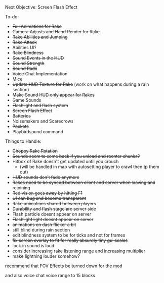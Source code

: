 Next Objective:
Screen Flash Effect

To-do:
- ~~Full Animations for Rake~~
- ~~Camera Adjusts and Hand Render for Rake~~
- ~~Rake Abilities and Jumping~~
- ~~Rake Attack~~
- Abilities UI?
- ~~Rake Blindness~~
- ~~Sound Events in the HUD~~
- ~~Sound Strength~~
- ~~Sound Radii~~
- ~~Voice Chat Implementation~~
- Mice
- ~~Update HUD Texture for Rake~~ (work on what happens during a rain section)
- ~~Make Sound HUD only appear for Rakes~~
- Game Sounds
- ~~Flashlight and flash system~~
- ~~Screen Flash Effect~~
- ~~Batteries~~
- Noisemakers and Scarecrows
- ~~Packets~~
- Playbirdsound command


Things to Handle:
- ~~Choppy Rake Rotation~~
- ~~Sounds seem to come back if you unload and reenter chunks?~~
- Hitbox of Rake doesn't get updated until you crouch
  - (will be handled in map with autosetting player to crawl then tp them out)
- ~~HUD sounds don't fade anymore~~
- ~~Rakes need to be synced between client and server when leaving and rejoining~~
- ~~Red vision goes away by hitting F1~~
- ~~UI can bug and become transparent~~
- ~~Rake animations shared between players~~
- ~~Durability and flash stage are server side~~
- Flash particle doesnt appear on server
- ~~Flashlight light doesnt appear on server~~
- ~~animations on dash flicker a bit~~
- still blind during rain section
- edit blindness system to be for ticks and not for frames
- ~~fix screen overlay to fit for really absurdly tiny gui scales~~
- lock in sound is loud
- consider increasing rake listening range and increasing multiplier
- make lightning louder somehow?

recommend that FOV Effects be turned down for the mod 

and also voice chat voice range to 15 blocks